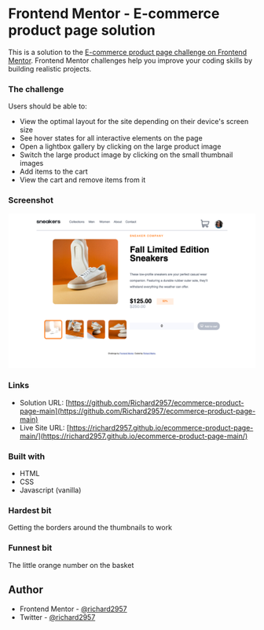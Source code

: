# Frontend Mentor - E-commerce product page solution

This is a solution to the [E-commerce product page challenge on Frontend Mentor](https://www.frontendmentor.io/challenges/ecommerce-product-page-UPsZ9MJp6). Frontend Mentor challenges help you improve your coding skills by building realistic projects.



### The challenge

Users should be able to:

- View the optimal layout for the site depending on their device's screen size
- See hover states for all interactive elements on the page
- Open a lightbox gallery by clicking on the large product image
- Switch the large product image by clicking on the small thumbnail images
- Add items to the cart
- View the cart and remove items from it

### Screenshot

![](./screenshot.png)



### Links

- Solution URL: [https://github.com/Richard2957/ecommerce-product-page-main](https://github.com/Richard2957/ecommerce-product-page-main)
- Live Site URL: [https://richard2957.github.io/ecommerce-product-page-main/](https://richard2957.github.io/ecommerce-product-page-main/)



### Built with

- HTML
- CSS
- Javascript (vanilla)


### Hardest bit

Getting the borders around the thumbnails to work

### Funnest bit

The little orange number on the basket



## Author


- Frontend Mentor - [@richard2957](https://www.frontendmentor.io/profile/richard2957)
- Twitter - [@richard2957](https://www.twitter.com/richard2957)

